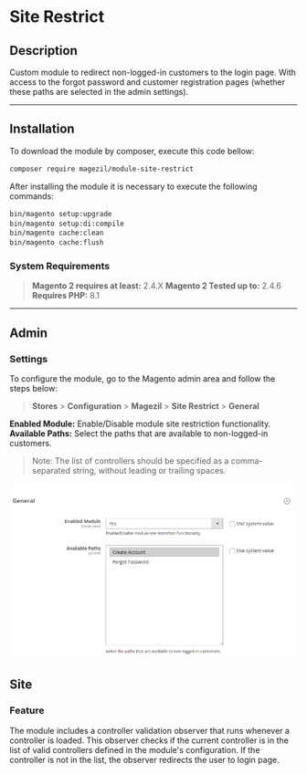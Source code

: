 # Site Restrict

## Description

Custom module to redirect non-logged-in customers to the login page. With access to the forgot password and customer registration pages (whether these paths are selected in the admin settings).

---

## Installation

To download the module by composer, execute this code bellow:

```sh
composer require magezil/module-site-restrict
```

After installing the module it is necessary to execute the following commands:

```sh
bin/magento setup:upgrade
bin/magento setup:di:compile
bin/magento cache:clean
bin/magento cache:flush
```

### System Requirements

> **Magento 2 requires at least:** 2.4.X
> **Magento 2 Tested up to:** 2.4.6
> **Requires PHP:** 8.1

---

## Admin

### Settings

To configure the module, go to the Magento admin area and follow the steps below:

> **Stores** > **Configuration** > **Magezil** > **Site Restrict** > **General**

**Enabled Module:** Enable/Disable module site restriction functionality.
**Available Paths:** Select the paths that are available to non-logged-in customers.

> Note: The list of controllers should be specified as a comma-separated string, without leading or trailing spaces.

![ScreenShot](https://github.com/santanaluc94/Magezil_SiteRestrict/raw/master/docs/config.png)

## Site

### Feature

The module includes a controller validation observer that runs whenever a controller is loaded. This observer checks if the current controller is in the list of valid controllers defined in the module's configuration. If the controller is not in the list, the observer redirects the user to login page.